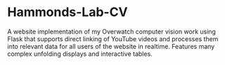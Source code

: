 # Hammonds-Lab-CV
 A website implementation of my Overwatch computer vision work using Flask that supports direct linking of YouTube videos and processes them into relevant data for all users of the website in realtime. Features many complex unfolding displays and interactive tables.
